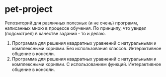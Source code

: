 # pet-project
Репозиторий для различных полезных (и не очень) программ, написанных мною в процессе обучения. По принципу, что увидел (подсмотрел) в качестве заданий - то и делаю.
01. Программа для решения квадратных уравнений с натуральными и комплексными корнями. Без использования классов. Интерактивное общение в консоли.
02. Программа для решения квадратных уравнений с натуральными и комплексными корнями. С использованием функций. Интерактивное общение в консоли.
